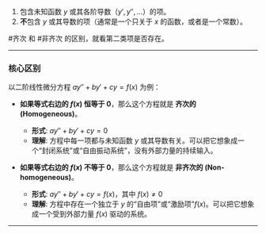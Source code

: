 1.  包含未知函数 $y$ 或其各阶导数（$y', y'', \dots$）的项。
2.  **不**包含 $y$ 或其导数的项（通常是一个只关于 $x$ 的函数，或者是一个常数）。

#齐次 和 #非齐次  的区别，就看第二类项是否存在。

---

### 核心区别

以二阶线性微分方程 $ay'' + by' + cy = f(x)$ 为例：

*   **如果等式右边的 $f(x)$ 恒等于 0**，那么这个方程就是 **齐次的 (Homogeneous)**。
    *   **形式**: $ay'' + by' + cy = 0$
    *   **理解**: 方程中每一项都与未知函数 $y$ 或其导数有关。可以把它想象成一个“封闭系统”或“自由振动系统”，没有外部力量的持续输入。

*   **如果等式右边的 $f(x)$ 不等于 0**，那么这个方程就是 **非齐次的 (Non-homogeneous)**。
    *   **形式**: $ay'' + by' + cy = f(x)$，其中 $f(x) \neq 0$
    *   **理解**: 方程中存在一个独立于 $y$ 的“自由项”或“激励项”$f(x)$。可以把它想象成一个受到外部力量 $f(x)$ 驱动的系统。

---
